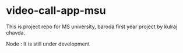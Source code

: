 # video-call-app-msu

This is project repo for MS university, baroda
first year project by kulraj chavda.

Node : It is still under development
